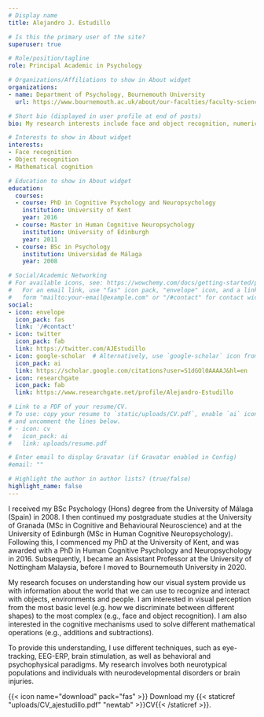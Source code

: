 ```yaml
---
# Display name
title: Alejandro J. Estudillo

# Is this the primary user of the site?
superuser: true

# Role/position/tagline
role: Principal Academic in Psychology

# Organizations/Affiliations to show in About widget
organizations:
- name: Department of Psychology, Bournemouth University
  url: https://www.bournemouth.ac.uk/about/our-faculties/faculty-science-technology/our-departments/department-psychology

# Short bio (displayed in user profile at end of posts)
bio: My research interests include face and object recognition, numerical cognition, neuropsychology, etc.

# Interests to show in About widget
interests:
- Face recognition
- Object recognition 
- Mathematical cognition

# Education to show in About widget
education:
  courses:
  - course: PhD in Cognitive Psychology and Neuropsychology
    institution: University of Kent
    year: 2016
  - course: Master in Human Cognitive Neuropsychology
    institution: University of Edinburgh
    year: 2011
  - course: BSc in Psychology
    institution: Universidad de Málaga
    year: 2008

# Social/Academic Networking
# For available icons, see: https://wowchemy.com/docs/getting-started/page-builder/#icons
#   For an email link, use "fas" icon pack, "envelope" icon, and a link in the
#   form "mailto:your-email@example.com" or "/#contact" for contact widget.
social:
- icon: envelope
  icon_pack: fas
  link: '/#contact'
- icon: twitter
  icon_pack: fab
  link: https://twitter.com/AJEstudillo
- icon: google-scholar  # Alternatively, use `google-scholar` icon from `ai` icon pack
  icon_pack: ai
  link: https://scholar.google.com/citations?user=S1dGOl0AAAAJ&hl=en
- icon: researchgate
  icon_pack: fab
  link: https://www.researchgate.net/profile/Alejandro-Estudillo

# Link to a PDF of your resume/CV.
# To use: copy your resume to `static/uploads/CV.pdf`, enable `ai` icons in `params.toml`, 
# and uncomment the lines below.
# - icon: cv
#   icon_pack: ai
#   link: uploads/resume.pdf

# Enter email to display Gravatar (if Gravatar enabled in Config)
#email: ""

# Highlight the author in author lists? (true/false)
highlight_name: false
---
```


I received my BSc Psychology (Hons) degree from the University of Málaga (Spain) in 2008. I then continued my postgraduate studies at the University of Granada (MSc in Cognitive and Behavioural Neuroscience) and at the University of Edinburgh (MSc in Human Cognitive Neuropsychology). Following this, I commenced my PhD at the University of Kent, and was awarded with a PhD in Human Cognitive Psychology and Neuropsychology in 2016. Subsequently, I became an Assistant Professor at the University of Nottingham Malaysia, before I moved to Bournemouth University in 2020. 

My research focuses on understanding how our visual system provide us with information about the world that we can use to recognize and interact with objects, environments and people. I am interested in visual perception from the most basic level (e.g. how we discriminate between different shapes) to the most complex (e.g., face and object recognition). I am also interested in the cognitive mechanisms used to solve different mathematical operations (e.g., additions and subtractions).

To provide this understanding, I use different techniques, such as eye-tracking, EEG-ERP, brain stimulation, as well as behavioral and psychophysical paradigms. My research involves both  neurotypical populations and individuals with neurodevelopmental disorders or brain injuries. 

{{< icon name="download" pack="fas" >}} Download my {{< staticref "uploads/CV_ajestudillo.pdf" "newtab" >}}CV{{< /staticref >}}.
